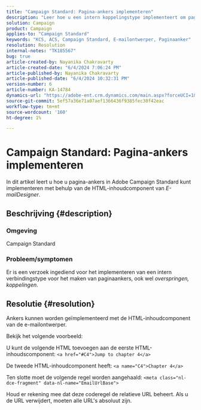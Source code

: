 ```yaml
---
title: "Campaign Standard: Pagina-ankers implementeren"
description: "Leer hoe u een intern koppelingstype implementeert om pagina-ankers te maken, ook wel sprongkoppelingen genoemd, in Campaign Standard."
solution: Campaign
product: Campaign
applies-to: "Campaign Standard"
keywords: "KCS, ACS, Campaign Standard, E-mailontwerper, Paginaanker"
resolution: Resolution
internal-notes: "TK185567"
bug: true
article-created-by: Nayanika Chakravarty
article-created-date: "6/4/2024 7:06:24 PM"
article-published-by: Nayanika Chakravarty
article-published-date: "6/4/2024 10:32:31 PM"
version-number: 6
article-number: KA-14784
dynamics-url: "https://adobe-ent.crm.dynamics.com/main.aspx?forceUCI=1&pagetype=entityrecord&etn=knowledgearticle&id=57129288-a522-ef11-840a-002248092444"
source-git-commit: 5ef57a36e71a07aef1366436f9385fec30f42eac
workflow-type: tm+mt
source-wordcount: '160'
ht-degree: 1%

---
```


# Campaign Standard: Pagina-ankers implementeren


In dit artikel leert u hoe u pagina-ankers in Adobe Campaign Standard kunt implementeren met behulp van de HTML-inhoudcomponent van *E-mailDesigner*.

## Beschrijving {#description}


### <b>Omgeving</b>

Campaign Standard

### <b>Probleem/symptomen</b>

Er is een verzoek ingediend voor het implementeren van een intern verbindingstype voor het maken van paginaankers, ook wel *overspringen, koppelingen*.


## Resolutie {#resolution}


Ankers kunnen worden geïmplementeerd met de HTML-inhoudcomponent van de e-mailontwerper.

Bekijk het volgende voorbeeld:

U kunt de volgende HTML toevoegen aan de eerste HTML-inhoudscomponent:
`<a href="#C4">Jump to chapter 4</a>`

De tweede HTML-inhoudcomponent heeft:
`<a name="C4">Chapter 4</a>`

Ten slotte moet de volgende regel worden aangehaald:
`<meta class="nl-dce-fragment" data-nl-name="EmailUrlBase">`

Houd er rekening mee dat deze coderegel de relatieve URL beheert. Als u de URL verwijdert, moeten alle URL&#39;s absoluut zijn.
